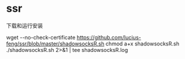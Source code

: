 # ssr
下载和运行安装

wget --no-check-certificate https://github.com/lucius-feng/ssr/blob/master/shadowsocksR.sh
chmod a+x shadowsocksR.sh
./shadowsocksR.sh 2>&1 | tee shadowsocksR.log

